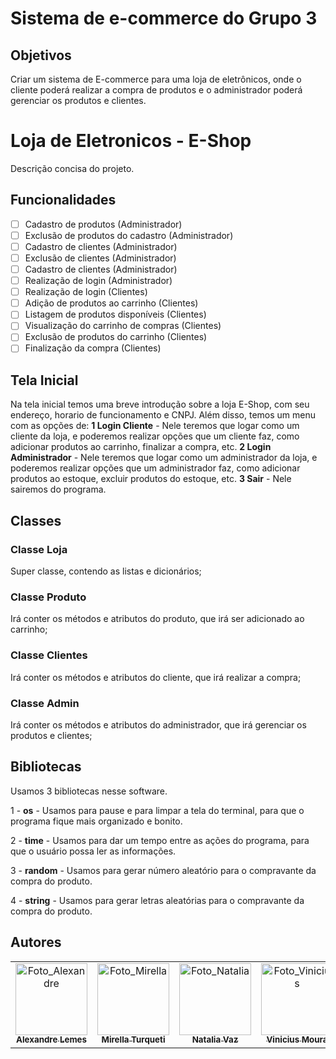 # Sistema de e-commerce do Grupo 3

## Objetivos

Criar um sistema de E-commerce para uma loja de eletrônicos, 
onde o cliente poderá realizar a compra de produtos e o administrador poderá gerenciar os produtos e clientes.

# Loja de Eletronicos - E-Shop

Descrição concisa do projeto.

## Funcionalidades

- [ ] Cadastro de produtos (Administrador)
- [ ] Exclusão de produtos do cadastro (Administrador)
- [ ] Cadastro de clientes (Administrador)
- [ ] Exclusão de clientes (Administrador)
- [ ] Cadastro de clientes (Administrador)
- [ ] Realização de login (Administrador)
- [ ] Realização de login (Clientes)
- [ ] Adição de produtos ao carrinho (Clientes)
- [ ] Listagem de produtos disponíveis (Clientes)
- [ ] Visualização do carrinho de compras (Clientes)
- [ ] Exclusão de produtos do carrinho (Clientes)
- [ ] Finalização da compra (Clientes)

## Tela Inicial

Na tela inicial temos uma breve introdução sobre a loja E-Shop, com seu endereço, horario de funcionamento e CNPJ. Além disso, temos um menu com as opções de: **1 Login Cliente** - Nele teremos que logar como um cliente da loja, e poderemos realizar opções que um cliente faz, como adicionar produtos ao carrinho, finalizar a compra, etc. **2 Login Administrador** - Nele teremos que logar como um administrador da loja, e poderemos realizar opções que um administrador faz, como adicionar produtos ao estoque, excluir produtos do estoque, etc. **3 Sair** - Nele sairemos do programa. 

## Classes

### Classe Loja

Super classe, contendo as listas e dicionários;

### Classe Produto

Irá conter os métodos e atributos do produto, que irá ser adicionado ao carrinho;

### Classe Clientes

Irá conter os métodos e atributos do cliente, que irá realizar a compra;

### Classe Admin

Irá conter os métodos e atributos do administrador, que irá gerenciar os produtos e clientes;

## Bibliotecas

Usamos 3 bibliotecas nesse software.

1 - **os** - Usamos para pause e para limpar a tela do terminal, para que o programa fique mais organizado e bonito.

2 - **time** - Usamos para dar um tempo entre as ações do programa, para que o usuário possa ler as informações.

3 - **random** - Usamos para gerar número aleatório para o compravante da compra do produto.

4 - **string** - Usamos para gerar letras aleatórias para o compravante da compra do produto.

## Autores

<div align="center">
    <table>
    <tr>
        <td align="center" >
        <a href="https://github.com/alemes7">
            <img src="https://avatars.githubusercontent.com/alemes7" width="115px;" alt="Foto_Alexandre"/><br>
            <sub>
            <b>Alexandre Lemes</b>
            </sub>
        </a>
        </td>
        <td align="center">
        <a href="https://github.com/Allerim321">
            <img src="https://avatars.githubusercontent.com/Allerim321" width="115px;" alt="Foto_Mirella"/><br>
            <sub>
            <b>Mirella Turqueti</b>
            </sub>
        </a>
        </td>
        <td align="center">
        <a href="https://github.com/natinhaaa">
            <img src="https://avatars.githubusercontent.com/natinhaaa" width="115px;" alt="Foto_Natalia"/><br>
            <sub>
            <b>Natalia Vaz</b>
            </sub>
        </a>
        </td>
        <td align="center">
        <a href="https://github.com/s4muraii">
            <img src="https://avatars.githubusercontent.com/s4muraii" width="115px;" alt="Foto_Vinicius"/><br>
            <sub>
            <b>Vinicius Moura</b>
            </sub>
        </a>
        </td>
        <td align="center">
        <a href="https://github.com/Japiinhaa">
            <img src="https://avatars.githubusercontent.com/Japiinhaa" width="115px;" alt="Foto_Vitor_Vinicius"/><br>
            <sub>
            <b>Vitor Vinicius</b>
            </sub>
        </a>
        </td>
    </tr>
    </table>
</div>
